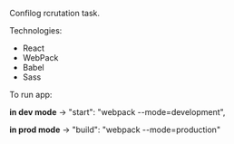 Confilog rcrutation task.

Technologies:
- React
- WebPack
- Babel
- Sass

To run app:

**in dev mode** -> 
"start": "webpack --mode=development",

**in prod mode** -> 
"build": "webpack --mode=production"
